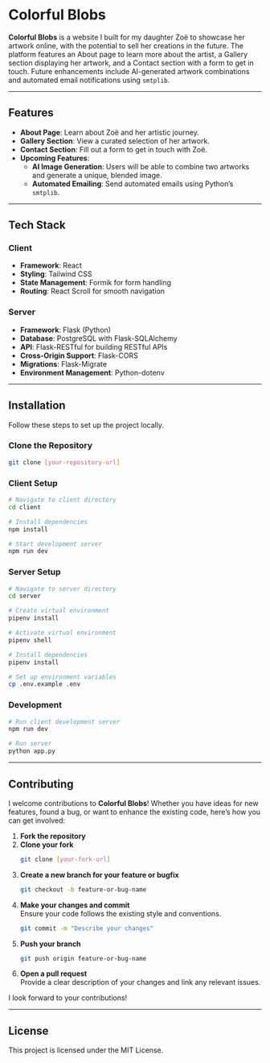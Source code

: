 # Colorful Blobs

**Colorful Blobs** is a website I built for my daughter Zoë to showcase her artwork online, with the potential to sell her creations in the future. The platform features an About page to learn more about the artist, a Gallery section displaying her artwork, and a Contact section with a form to get in touch. Future enhancements include AI-generated artwork combinations and automated email notifications using `smtplib`.

---

## Features

- **About Page**: Learn about Zoë and her artistic journey.
- **Gallery Section**: View a curated selection of her artwork.
- **Contact Section**: Fill out a form to get in touch with Zoë.
- **Upcoming Features**:
  - **AI Image Generation**: Users will be able to combine two artworks and generate a unique, blended image.
  - **Automated Emailing**: Send automated emails using Python’s `smtplib`.

---

## Tech Stack

### Client

- **Framework**: React
- **Styling**: Tailwind CSS
- **State Management**: Formik for form handling
- **Routing**: React Scroll for smooth navigation

### Server

- **Framework**: Flask (Python)
- **Database**: PostgreSQL with Flask-SQLAlchemy
- **API**: Flask-RESTful for building RESTful APIs
- **Cross-Origin Support**: Flask-CORS
- **Migrations**: Flask-Migrate
- **Environment Management**: Python-dotenv

---

## Installation

Follow these steps to set up the project locally.

### Clone the Repository

```bash
git clone [your-repository-url]
```

### Client Setup

```bash
# Navigate to client directory
cd client

# Install dependencies
npm install

# Start development server
npm run dev
```

### Server Setup

```bash
# Navigate to server directory
cd server

# Create virtual environment
pipenv install

# Activate virtual environment
pipenv shell

# Install dependencies
pipenv install

# Set up environment variables
cp .env.example .env
```

### Development

```bash
# Run client development server
npm run dev

# Run server
python app.py
```

---

## Contributing

I welcome contributions to **Colorful Blobs**! Whether you have ideas for new features, found a bug, or want to enhance the existing code, here’s how you can get involved:

1. **Fork the repository**  
2. **Clone your fork**  
   ```bash
   git clone [your-fork-url]
   ```
3. **Create a new branch for your feature or bugfix**  
   ```bash
   git checkout -b feature-or-bug-name
   ```
4. **Make your changes and commit**  
   Ensure your code follows the existing style and conventions.  
   ```bash
   git commit -m "Describe your changes"
   ```
5. **Push your branch**  
   ```bash
   git push origin feature-or-bug-name
   ```
6. **Open a pull request**  
   Provide a clear description of your changes and link any relevant issues.

I look forward to your contributions!

---

## License

This project is licensed under the MIT License. 
